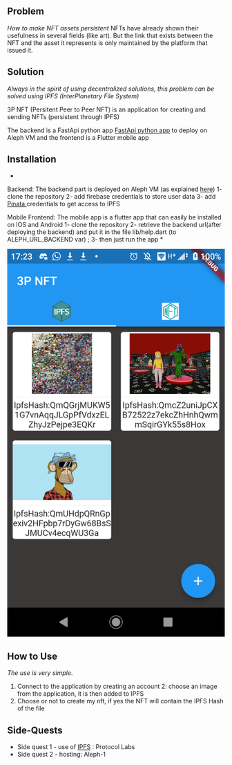 ## Problem

*How to make NFT assets persistent*
NFTs have already shown their usefulness in several fields (like art). But the link that exists between the NFT and the asset it represents is only maintained by the platform that issued it.


## Solution

*Always in the spirit of using decentralized solutions, this problem can be solved using IPFS (InterPlanetary File System)*


3P NFT (Persitent Peer to Peer NFT) is an application for creating and sending NFTs (persistent through IPFS)

The backend is a FastApi python app [FastApi python app](https://github.com/Kossi-Francois/alpheenProject) to deploy on Aleph VM and
the frontend is a Flutter mobile app


## Installation

*
Backend: The backend part is deployed on Aleph VM (as explained [here](https://github.com/aleph-im/aleph-vm))
  1- clone the repository
  2- add firebase credentials to store user data
  3- add [Pinata ](https://app.pinata.cloud/) credentials to get access to IPFS
  
  
Mobile Frontend: The mobile app is a flutter app that can easily be installed on IOS and Android
  1- clone the repository
  2- retrieve the backend url(after deploying the backend) and put it in the file lib/help.dart (to ALEPH_URL_BACKEND var) ; 
  3- then just run the app
*



![alt text](https://github.com/Kossi-Francois/p2phackathon_blockFive_3p/blob/main/screen.png?raw=true)


## How to Use

*The use is very simple*.
1. Connect to the application by creating an account
2: choose an image from the application, it is then added to IPFS
3. Choose or not to create my nft, if yes the NFT will contain the IPFS Hash of the file



## Side-Quests

- Side quest 1 - use of [IPFS](https://github.com/Kossi-Francois/alpheenProject/blob/main/ipfsmod/mainIPFS.py)  : Protocol Labs
- Side quest 2 - hosting:  Aleph-1

